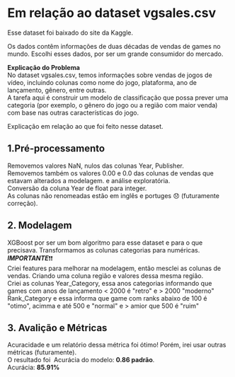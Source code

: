# Em relação ao dataset vgsales.csv

Esse dataset foi baixado do site da Kaggle.

Os dados contêm informações de duas décadas de vendas de games no mundo.
Escolhi esses dados, por ser um grande consumidor do mercado.

**Explicação do Problema**<br>
No dataset vgsales.csv, temos informações sobre vendas de jogos de vídeo, incluindo colunas como nome do jogo, plataforma, ano de lançamento, gênero, entre outras.<br> A tarefa aqui é construir um modelo de classificação que possa prever uma categoria (por exemplo, o gênero do jogo ou a região com maior venda) com base nas outras características do jogo.


Explicação em relação ao que foi feito nesse dataset.

## 1.Pré-processamento
Removemos valores NaN, nulos das colunas Year, Publisher.<br>
Removemos também os valores 0.00 e 0.0 das colunas de vendas que estavam alterados a modelagem.
e análise exploratória.<br>
Conversão da coluna Year de float para integer.<br>
As colunas não renomeadas estão em inglês e portuges :disappointed: (futuramente correção).

## 2. Modelagem 
XGBoost por ser um bom algoritmo para esse dataset e para o que precisava.
Transformamos as colunas categorias para numéricas.<br>
***IMPORTANTE***:exclamation::exclamation:<br>
Criei features para melhorar na modelagem, então mesclei as colunas de vendas.
Criando uma coluna região e valores dessa mesma região.<br>
Criei as colunas Year_Category, essa  anos categorias informando que games com anos de lançamento < 2000 é "retro" e > 2000 "moderno"<br> Rank_Category e essa informa que game com ranks abaixo de 100 é "otimo", acimma e até 500 e "normal" e > amior que 500 é "ruim"

## 3. Avalição e Métricas
Acuracidade e um relatório dessa métrica foi ótimo! Porém, irei usar outras métricas (futuramente).<br>
O resultado foi  Acurácia do modelo: **0.86 padrão**.<br>
Acurácia: **85.91%** 


 
